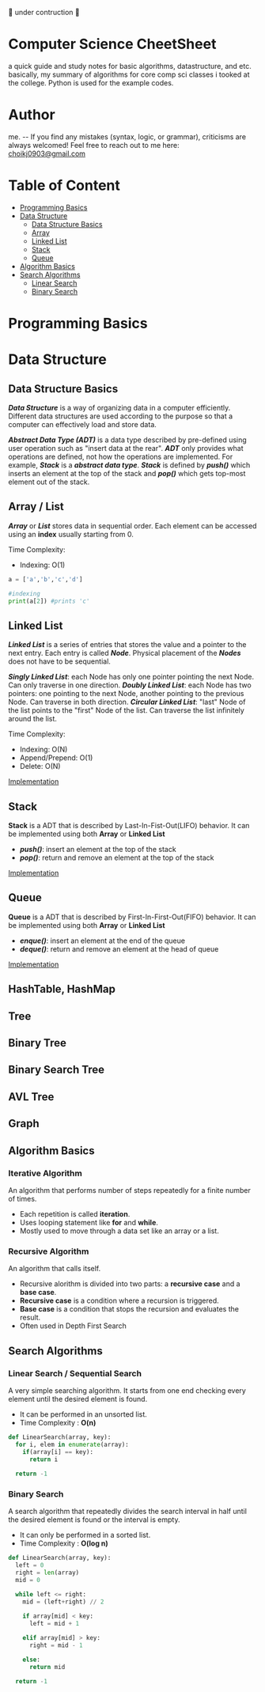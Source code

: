 🚧 under contruction 🚧 

# Computer Science CheetSheet
a quick guide and study notes for basic algorithms, datastructure, and etc. basically, my summary of algorithms for core comp sci classes i tooked at the college.
Python is used for the example codes.

# Author
me. -- If you find any mistakes (syntax, logic, or grammar), criticisms are always welcomed! Feel free to reach out to me here: choikj0903@gmail.com

# Table of Content
* [Programming Basics](#programming-basics)
* [Data Structure](#data-structure)
  * [Data Structure Basics](#data-structure-basics)
  * [Array](#array--list)
  * [Linked List](#linked-list)
  * [Stack](#stack)
  * [Queue](#queue)
* [Algorithm Basics](#algorithm-basics)
* [Search Algorithms](#search-algorithms)
  * [Linear Search](#linear-search--sequential-search)
  * [Binary Search](#binary-search)

# Programming Basics

# Data Structure

## Data Structure Basics
***Data Structure*** is a way of organizing data in a computer efficiently. Different data structures are used according to the purpose so that a computer can effectively load and store data.

***Abstract Data Type (ADT)*** is a data type described by pre-defined using user operation such as "insert data at the rear". ***ADT*** only provides what operations are defined, not how the operations are implemented. For example, ***Stack*** is a ***abstract data type***. ***Stack*** is defined by ***push()*** which inserts an element at the top of the stack and ***pop()*** which gets top-most element out of the stack.

## Array / List
***Array*** or ***List*** stores data in sequential order. Each element can be accessed using an **index** usually starting from 0.

Time Complexity:
* Indexing: O(1)
```python
a = ['a','b','c','d']

#indexing
print(a[2]) #prints 'c'
```


## Linked List
***Linked List*** is a series of entries that stores the value and a pointer to the next entry. Each entry is called ***Node***. Physical placement of the ***Nodes*** does not have to be sequential.

***Singly Linked List***: each Node has only one pointer pointing the next Node. Can only traverse in one direction.
***Doubly Linked List***: each Node has two pointers: one pointing to the next Node, another pointing to the previous Node. Can traverse in both direction.
***Circular Linked List***: "last" Node of the list points to the "first" Node of the list. Can traverse the list infinitely around the list.

Time Complexity:
* Indexing: O(N)
* Append/Prepend: O(1)
* Delete: O(N)

[Implementation](implementation/linked-list.py)


## Stack
**Stack** is a ADT that is described by Last-In-Fist-Out(LIFO) behavior. It can be implemented using both **Array** or **Linked List**
* ***push()***: insert an element at the top of the stack
* ***pop()***: return and remove an element at the top of the stack

[Implementation](implementation/stack.py)

## Queue
**Queue** is a ADT that is described by First-In-First-Out(FIFO) behavior. It can be implemented using both **Array** or **Linked List**
* ***enque()***: insert an element at the end of the queue
* ***deque()***: return and remove an element at the head of queue

[Implementation](implementation/queue.py)

## HashTable, HashMap

## Tree

## Binary Tree

## Binary Search Tree

## AVL Tree

## Graph


## Algorithm Basics
### Iterative Algorithm
An algorithm that performs number of steps repeatedly for a finite number of times. 
* Each repetition is called **iteration**.
* Uses looping statement like **for** and **while**.
* Mostly used to move through a data set like an array or a list. 


### Recursive Algorithm
An algorithm that calls itself.
* Recursive alorithm is divided into two parts: a **recursive case** and a **base case**.
* **Recursive case** is a condition where a recursion is triggered.
* **Base case** is a condition that stops the recursion and evaluates the result.
* Often used in Depth First Search

## Search Algorithms
### Linear Search / Sequential Search
A very simple searching algorithm. It starts from one end checking every element until the desired element is found.
* It can be performed in an unsorted list.
* Time Complexity : **O(n)**
```python
def LinearSearch(array, key):
  for i, elem in enumerate(array):
    if(array[i] == key):
      return i
      
  return -1
```

### Binary Search
A search algorithm that repeatedly divides the search interval in half until the desired element is found or the interval is empty.
* It can only be performed in a sorted list.
* Time Complexity : **O(log n)**
```python
def LinearSearch(array, key):
  left = 0
  right = len(array)
  mid = 0

  while left <= right:
    mid = (left+right) // 2

    if array[mid] < key:
      left = mid + 1
    
    elif array[mid] > key:
      right = mid - 1

    else:
      return mid

  return -1
 ```
  
